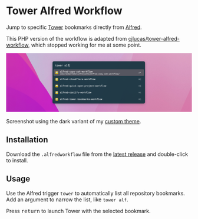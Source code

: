 # Tower Alfred Workflow

Jump to specific [Tower](https://www.git-tower.com/mac) bookmarks directly from [Alfred](https://www.alfredapp.com).

This PHP version of the workflow is adapted from [cjlucas/tower-alfred-workflow](https://github.com/cjlucas/tower-alfred-workflow), which stopped working for me at some point.

![Workflow screenshot](resources/screenshot.png)

Screenshot using the dark variant of my [custom theme](https://github.com/mattstein/alfred-theme).

## Installation

Download the `.alfredworkflow` file from the [latest release](https://github.com/mattstein/alfred-tower-bookmarks-workflow/releases) and double-click to install.

## Usage

Use the Alfred trigger `tower` to automatically list all repository bookmarks. Add an argument to narrow the list, like `tower alf`.

Press <kbd>return</kbd> to launch Tower with the selected bookmark.
